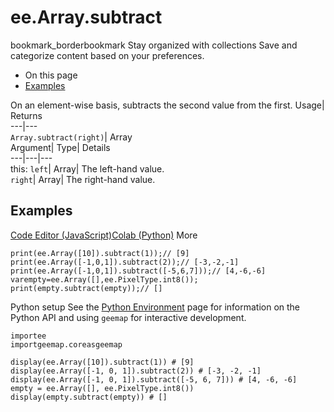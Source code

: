  
#  ee.Array.subtract 
bookmark_borderbookmark Stay organized with collections  Save and categorize content based on your preferences.
  * On this page
  * [Examples](https://developers.google.com/earth-engine/apidocs/ee-array-subtract#examples)


On an element-wise basis, subtracts the second value from the first. 
Usage| Returns  
---|---  
`Array.subtract(right)`| Array  
Argument| Type| Details  
---|---|---  
this: `left`| Array| The left-hand value.  
`right`| Array| The right-hand value.  
## Examples
[Code Editor (JavaScript)](https://developers.google.com/earth-engine/apidocs/ee-array-subtract#code-editor-javascript-sample)[Colab (Python)](https://developers.google.com/earth-engine/apidocs/ee-array-subtract#colab-python-sample) More
```
print(ee.Array([10]).subtract(1));// [9]
print(ee.Array([-1,0,1]).subtract(2));// [-3,-2,-1]
print(ee.Array([-1,0,1]).subtract([-5,6,7]));// [4,-6,-6]
varempty=ee.Array([],ee.PixelType.int8());
print(empty.subtract(empty));// []
```
Python setup
See the [ Python Environment](https://developers.google.com/earth-engine/guides/python_install) page for information on the Python API and using `geemap` for interactive development.
```
importee
importgeemap.coreasgeemap
```
```
display(ee.Array([10]).subtract(1)) # [9]
display(ee.Array([-1, 0, 1]).subtract(2)) # [-3, -2, -1]
display(ee.Array([-1, 0, 1]).subtract([-5, 6, 7])) # [4, -6, -6]
empty = ee.Array([], ee.PixelType.int8())
display(empty.subtract(empty)) # []
```

